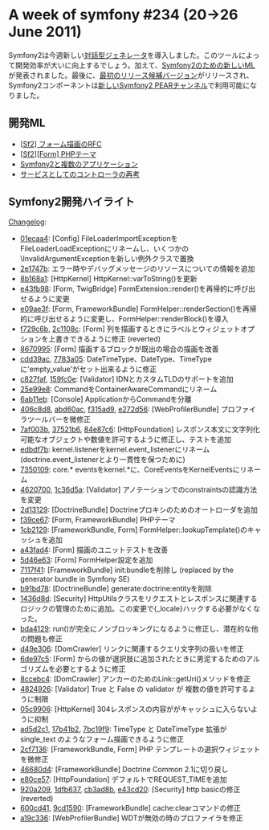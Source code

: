 A week of symfony #234 (20->26 June 2011)
=========================================

Symfony2は今週新しい[対話型ジェネレータ](http://symfony.com/blog/symfony2-getting-easier-interactive-generators)を導入しました。このツールによって開発効率が大いに向上するでしょう。加えて、[Symfony2のための新しいML](https://groups.google.com/forum/#!forum/symfony2)が発表されました。最後に、[最初のリリース候補バージョン](http://symfony.com/blog/symfony2-2-0-rc1-released)がリリースされ、Symfony2コンポーネントは[新しいSymfony2 PEARチャンネル](http://symfony.com/blog/symfony2-pear-channel)で利用可能になりました。
 
開発ML
------------------------

  * [\[Sf2\] フォーム描画のRFC](https://groups.google.com/forum/#!topic/symfony-devs/F3VBKLpIBUU)
  * [\[Sf2\]\[Form\] PHPテーマ](https://groups.google.com/forum/#!topic/symfony-devs/mz8TH-EWtRE)
  * [Symfony2と複数のアプリケーション](https://groups.google.com/forum/#!topic/symfony-devs/yneojUuFiqw)
  * [サービスとしてのコントローラの再考](https://groups.google.com/forum/#!topic/symfony-devs/oqWdklH1j3E)

Symfony2開発ハイライト
-------------------------------

[Changelog](http://github.com/symfony/symfony/commits/master):

  * [01ecaa4](http://github.com/symfony/symfony/commit/01ecaa45031ce83c80f75873f8e2374bf437567c "01ecaa45031ce83c80f75873f8e2374bf437567c commit on github"): \[Config\] FileLoaderImportExceptionをFileLoaderLoadExceptionにリネームし、いくつかの\InvalidArgumentExceptionを新しい例外クラスで置換
  * [2e1747b](http://github.com/symfony/symfony/commit/2e1747bf760e01673db5493ae20f240e5a18b05d "2e1747bf760e01673db5493ae20f240e5a18b05d commit on github"): エラー時やデバッグメッセージのリソースについての情報を追加
  * [8b168a1](http://github.com/symfony/symfony/commit/8b168a142b07992e8261d66bfb0e732fc5824ee1 "8b168a142b07992e8261d66bfb0e732fc5824ee1 commit on github"): \[HttpKernel\] HttpKernel::varToString()を更新
  * [e43fb98](http://github.com/symfony/symfony/commit/e43fb989e320e29045e1a8a1c9b2dfa33d0e4d28 "e43fb989e320e29045e1a8a1c9b2dfa33d0e4d28 commit on github"): \[Form, TwigBridge\] FormExtension::render()を再帰的に呼び出せるように変更
  * [e09ae3f](http://github.com/symfony/symfony/commit/e09ae3f6a2ddf0b1b0ae24cf104902acf6a278c8 "e09ae3f6a2ddf0b1b0ae24cf104902acf6a278c8 commit on github"): \[Form, FrameworkBundle\] FormHelper::renderSection()を再帰的に呼び出せるように変更し、FormHelper::renderBlock()を導入
  * [f729c6b](http://github.com/symfony/symfony/commit/f729c6ba93397f918dc1b0661fca5f268782be53 "f729c6ba93397f918dc1b0661fca5f268782be53 commit on github"), [2c1108c](http://github.com/symfony/symfony/commit/2c1108ce6b987d804aaeeab30932340fc90b5841 "2c1108ce6b987d804aaeeab30932340fc90b5841 commit on github"): \[Form\] 列を描画するときにラベルとウィジェットオプションを上書きできるように修正 (reverted)
  * [8670995](http://github.com/symfony/symfony/commit/867099557465236fe18abcc3ce128897af339067 "867099557465236fe18abcc3ce128897af339067 commit on github"): \[Form\] 描画するブロックが既出の場合の描画を改善
  * [cdd39ac](http://github.com/symfony/symfony/commit/cdd39ac3e2d593dd36da498da601c9a625c317f8 "cdd39ac3e2d593dd36da498da601c9a625c317f8 commit on github"), [7783a05](http://github.com/symfony/symfony/commit/7783a050c21fddd188d111e216d87d8d1a6cff61 "7783a050c21fddd188d111e216d87d8d1a6cff61 commit on github"): DateTimeType、DateType、TimeTypeに'empty_value'がセット出来るように修正
  * [c827faf](http://github.com/symfony/symfony/commit/c827faf694041edabbf94c510e2c32c23e20c770 "c827faf694041edabbf94c510e2c32c23e20c770 commit on github"), [159fc0e](http://github.com/symfony/symfony/commit/159fc0edf0dfd9d76c27cb65fbd0934863f7e8e5 "159fc0edf0dfd9d76c27cb65fbd0934863f7e8e5 commit on github"): \[Validator\] IDNとカスタムTLDのサポートを追加
  * [25e99e8](http://github.com/symfony/symfony/commit/25e99e894b84958026f3da4dc9766130d49f1f88 "25e99e894b84958026f3da4dc9766130d49f1f88 commit on github"): CommandをContainerAwareCommandにリネーム
  * [6ab11eb](http://github.com/symfony/symfony/commit/6ab11eb1cec767509e37cc50d240169307643db0 "6ab11eb1cec767509e37cc50d240169307643db0 commit on github"): \[Console\] ApplicationからCommandを分離
  * [406c8d8](http://github.com/symfony/symfony/commit/406c8d81efb13de8c83de7f473ee0ecf9bbe3d44 "406c8d81efb13de8c83de7f473ee0ecf9bbe3d44 commit on github"), [abd60ac](http://github.com/symfony/symfony/commit/abd60ac3454b6f03504370c8ff89242dfd56f608 "abd60ac3454b6f03504370c8ff89242dfd56f608 commit on github"), [f315ad9](http://github.com/symfony/symfony/commit/f315ad950e8216c19491917db5c549d8994aa558 "f315ad950e8216c19491917db5c549d8994aa558 commit on github"), [e272d56](http://github.com/symfony/symfony/commit/e272d569130d0a7237faceb6ab461741ed36ed0c "e272d569130d0a7237faceb6ab461741ed36ed0c commit on github"): \[WebProfilerBundle\] プロファイラツールバーを微修正
  * [7af003b](http://github.com/symfony/symfony/commit/7af003b753fd367248112cdbe4c6572ed45bc51e "7af003b753fd367248112cdbe4c6572ed45bc51e commit on github"), [37521b6](http://github.com/symfony/symfony/commit/37521b6fd71b3d12d8e5d035075e3e71982a3f30 "37521b6fd71b3d12d8e5d035075e3e71982a3f30 commit on github"), [84e87c6](http://github.com/symfony/symfony/commit/84e87c65cccadef5ec117c8c24d0e7b18c1c2b95 "84e87c65cccadef5ec117c8c24d0e7b18c1c2b95 commit on github"): \[HttpFoundation\] レスポンス本文に文字列化可能なオブジェクトや数値を許可するように修正し、テストを追加
  * [edbdf7b](http://github.com/symfony/symfony/commit/edbdf7b154d0ed9ff5b34794f66fa89c59ed290e "edbdf7b154d0ed9ff5b34794f66fa89c59ed290e commit on github"): kernel.listenerをkernel.event_listenerにリネーム (doctrine.event_listenerとより一貫性を保つために)
  * [7350109](http://github.com/symfony/symfony/commit/7350109f6e0a486d13e49f9e1ba2efcd5f54bc1f "7350109f6e0a486d13e49f9e1ba2efcd5f54bc1f commit on github"): core.* eventsをkernel.*に、CoreEventsをKernelEventsにリネーム
  * [4620700](http://github.com/symfony/symfony/commit/462070058a8b9fd1bc355505c05a0f530baad3a4 "462070058a8b9fd1bc355505c05a0f530baad3a4 commit on github"), [1c36d5a](http://github.com/symfony/symfony/commit/1c36d5a5298b3c311f08f4348d9c4675733bb342 "1c36d5a5298b3c311f08f4348d9c4675733bb342 commit on github"): \[Validator\] アノテーションでのconstraintsの認識方法を変更
  * [2d13129](http://github.com/symfony/symfony/commit/2d13129e41b5b8ba0df8edecf5b24caadd4e9bc0 "2d13129e41b5b8ba0df8edecf5b24caadd4e9bc0 commit on github"): \[DoctrineBundle\] Doctrineプロキシのためのオートローダを追加
  * [f39ce67](http://github.com/symfony/symfony/commit/f39ce6709dbbafd116c661d67fc03ca214da07f2 "f39ce6709dbbafd116c661d67fc03ca214da07f2 commit on github"): \[Form, FrameworkBundle\] PHPテーマ
  * [1cb2129](http://github.com/symfony/symfony/commit/1cb212977226befd0cd543f18ecfe60050373022 "1cb212977226befd0cd543f18ecfe60050373022 commit on github"): \[FrameworkBundle, Form\] FormHelper::lookupTemplate()のキャッシュを追加
  * [a43fad4](http://github.com/symfony/symfony/commit/a43fad409b58e4d6e67252354499d0a5c6fcf52b "a43fad409b58e4d6e67252354499d0a5c6fcf52b commit on github"): \[Form\] 描画のユニットテストを改善
  * [5d46e63](http://github.com/symfony/symfony/commit/5d46e630892034d09788d81574fc3b94e954511d "5d46e630892034d09788d81574fc3b94e954511d commit on github"): \[Form\] FormHelper設定を追加
  * [7117f41](http://github.com/symfony/symfony/commit/7117f41b387f7c93b30e56b4684f34f930bd3ab6 "7117f41b387f7c93b30e56b4684f34f930bd3ab6 commit on github"): \[FrameworkBundle\] init:bundleを削除し (replaced by the generator bundle in Symfony SE)
  * [b91bd78](http://github.com/symfony/symfony/commit/b91bd78ddb495d4dcf5f3d843af3b8a079aba76c "b91bd78ddb495d4dcf5f3d843af3b8a079aba76c commit on github"): \[DoctrineBundle\] generate:doctrine:entityを削除
  * [1436d8d](http://github.com/symfony/symfony/commit/1436d8dab76ba8c16da0328d05af78fd31ac40b8 "1436d8dab76ba8c16da0328d05af78fd31ac40b8 commit on github"): \[Security\] HttpUtilsクラスをリクエストとレスポンスに関連するロジックの管理のために追加。この変更で{_locale}ハックする必要がなくなった。
  * [bda4129](http://github.com/symfony/symfony/commit/bda412932be85728fb96635f80343e509f6a1bca "bda412932be85728fb96635f80343e509f6a1bca commit on github"): run()が完全にノンブロッキングになるように修正し、潜在的な他の問題も修正
  * [d49e306](http://github.com/symfony/symfony/commit/d49e306b9b4fe0f26db8775fd29da650b89e4f85 "d49e306b9b4fe0f26db8775fd29da650b89e4f85 commit on github"): \[DomCrawler\] リンクに関連するクエリ文字列の扱いを修正
  * [6de97c5](http://github.com/symfony/symfony/commit/6de97c56e18f2c53b43b18a12006db7c72aa714c "6de97c56e18f2c53b43b18a12006db7c72aa714c commit on github"): \[Form\] からの値が選択肢に追加されたときに男泥するためのアルゴリズムを必要とするように修正 
  * [8ccebc4](http://github.com/symfony/symfony/commit/8ccebc463114a850e08d634098aeaf49ad5c3eee "8ccebc463114a850e08d634098aeaf49ad5c3eee commit on github"): \[DomCrawler\] アンカーのためのLink::getUri()メソッドを修正
  * [4824926](http://github.com/symfony/symfony/commit/482492625dea0752fef82650138dffe237e90966 "482492625dea0752fef82650138dffe237e90966 commit on github"): \[Validator\] True と False の validator が 複数の値を許可するように制限
  * [05c9906](http://github.com/symfony/symfony/commit/05c990628b4487114fee5f2955ae27193a29de97 "05c990628b4487114fee5f2955ae27193a29de97 commit on github"): \[HttpKernel\] 304レスポンスの内容ががキャッシュに入らないように抑制
  * [ad5d2c1](http://github.com/symfony/symfony/commit/ad5d2c13e11abba361267ed78df7182e5597354a "ad5d2c13e11abba361267ed78df7182e5597354a commit on github"), [17b41b2](http://github.com/symfony/symfony/commit/17b41b2c510a7e9d47c53c77920252cd16e976a2 "17b41b2c510a7e9d47c53c77920252cd16e976a2 commit on github"), [7bc19f9](http://github.com/symfony/symfony/commit/7bc19f96755e9ad70b8a8946fd648132c6edeff7 "7bc19f96755e9ad70b8a8946fd648132c6edeff7 commit on github"): TimeType と DateTimeType 拡張が single_text のようなフォーム描画できるように修正
  * [2cf7136](http://github.com/symfony/symfony/commit/2cf7136e537d3c60d32bbe72f48730cf610c597d "2cf7136e537d3c60d32bbe72f48730cf610c597d commit on github"): \[FrameworkBundle, Form\] PHP テンプレートの選択ウィジェットを微修正
  * [46680d4](http://github.com/symfony/symfony/commit/46680d4565b4b675dc73aa5dca1ec3dddbda6b97 "46680d4565b4b675dc73aa5dca1ec3dddbda6b97 commit on github"): \[FrameworkBundle\] Doctrine Common 2.1に切り戻し
  * [e80ce57](http://github.com/symfony/symfony/commit/e80ce57935290f412c787725d06d8e1cae94da65 "e80ce57935290f412c787725d06d8e1cae94da65 commit on github"): \[HttpFoundation\] デフォルトでREQUEST_TIMEを追加
  * [920a209](http://github.com/symfony/symfony/commit/920a209bbc305c9addd01908b972b2b70bb7c10f "920a209bbc305c9addd01908b972b2b70bb7c10f commit on github"), [1dfb637](http://github.com/symfony/symfony/commit/1dfb637858639fa225daa8332b33c390717035f5 "1dfb637858639fa225daa8332b33c390717035f5 commit on github"), [cb3ad8b](http://github.com/symfony/symfony/commit/cb3ad8bb79a01fefbfab3cebd29eb7b655efcb28 "cb3ad8bb79a01fefbfab3cebd29eb7b655efcb28 commit on github"), [e43cd20](http://github.com/symfony/symfony/commit/e43cd206b061447ea7e1381216a11bc49f3e3c44 "e43cd206b061447ea7e1381216a11bc49f3e3c44 commit on github"): \[Security\] http basicの修正 (reverted)
  * [600cd41](http://github.com/symfony/symfony/commit/600cd415e6f413e983a71cc3bcd6241b0105a7ee "600cd415e6f413e983a71cc3bcd6241b0105a7ee commit on github"), [9cd1590](http://github.com/symfony/symfony/commit/9cd15908f374d274c671157289d2f5086a5c236e "9cd15908f374d274c671157289d2f5086a5c236e commit on github"): \[FrameworkBundle\] cache:clearコマンドの修正
  * [a19c336](http://github.com/symfony/symfony/commit/a19c336c180ab05f309bee0630a70f68d48e1183 "a19c336c180ab05f309bee0630a70f68d48e1183 commit on github"): \[WebProfilerBundle\] WDTが無効の時のプロファイラを修正

